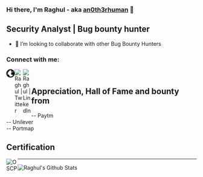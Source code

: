 ### Hi there, I'm Raghul - aka [an0th3rhuman][website] 👋

## Security Analyst | Bug bounty hunter

- 👯 I’m looking to collaborate with other Bug Bounty Hunters


### Connect with me:

[<img align="left" alt="raghul.ml" width="22px" src="https://raw.githubusercontent.com/iconic/open-iconic/master/svg/globe.svg" />][website]
[<img align="left" alt="Raghul | Twitter" width="22px" src="https://cdn.jsdelivr.net/npm/simple-icons@v3/icons/twitter.svg" />][twitter]
[<img align="left" alt="Raghul | LinkedIn" width="22px" src="https://cdn.jsdelivr.net/npm/simple-icons@v3/icons/linkedin.svg" />][linkedin]

<br>


## Appreciation, Hall of Fame and bounty from

-- Paytm <br>
-- Unilever <br>
-- Portmap <br>

## Certification

<img align="left" alt="OSCP" width="30px" src="https://images.youracclaim.com/images/e3c9ad3c-b142-45ae-bb2b-2f19ff2b742a/PWK-OSCP-badge.png" href="https://www.youracclaim.com/badges/7b560fbc-85d8-4807-af21-61020a278f2b" />


---


<img align="left" alt="Raghul's Github Stats" src="https://github-readme-stats.vercel.app/api?username=an0th3rhuman&show_icons=true&hide_border=true" />

[website]: https://www.raghul.ml
[twitter]: https://twitter.com/an0th3rhuman
[linkedin]: https://linkedin.com/in/raghulmanikandan
